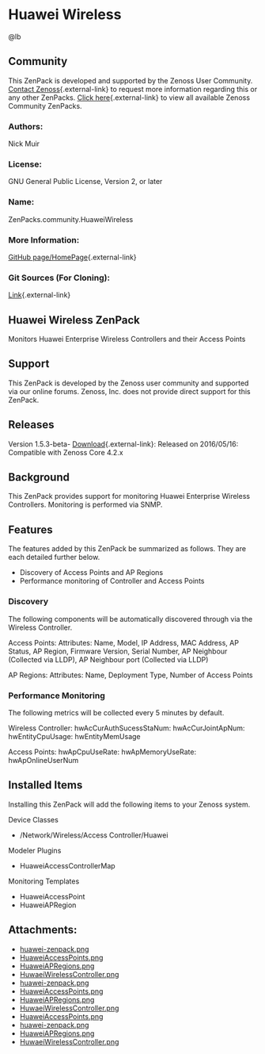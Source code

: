 # Huawei Wireless

@lb[](img/zenpack-huawei-zenpack.png)

## Community

This ZenPack is developed and supported by the Zenoss User Community.
[Contact Zenoss](https://tryit.zenoss.com/zenpack-contact/){.external-link} to
request more information regarding this or any other ZenPacks. [Click here](https://zenoss.com/product/zenpacks?f%5B0%5D=im_field_zenpack_category:1021){.external-link} to
view all available Zenoss Community ZenPacks.

### Authors:

Nick Muir

### License:

GNU General Public License, Version 2, or later

### Name:

ZenPacks.community.HuaweiWireless

### More Information:

[GitHub page/HomePage](https://github.com/nickmuir/ZenPacks.community.HuaweiWireless){.external-link}

### Git Sources (For Cloning):

[Link](https://github.com/nickmuir/ZenPacks.community.HuaweiWireless.git){.external-link}

## Huawei Wireless ZenPack

Monitors Huawei Enterprise Wireless Controllers and their Access Points

## Support

This ZenPack is developed by the Zenoss user community and supported via
our online forums. Zenoss, Inc. does not provide direct support for this
ZenPack.

## Releases

Version 1.5.3-beta- [Download](https://storage.googleapis.com/zenpacks/ZenPacks.community.HuaweiWireless/1.5.3-beta/ZenPacks.community.HuaweiWireless-1.5.3-beta.egg){.external-link}:   Released on 2016/05/16:   Compatible with Zenoss Core 4.2.x

## Background

This ZenPack provides support for monitoring Huawei Enterprise Wireless
Controllers. Monitoring is performed via SNMP.

## Features

The features added by this ZenPack be summarized as follows. They are
each detailed further below.

-   Discovery of Access Points and AP Regions
-   Performance monitoring of Controller and Access Points

### Discovery

The following components will be automatically discovered through via
the Wireless Controller.

Access Points:   Attributes: Name, Model, IP Address, MAC Address, AP Status, AP
    Region, Firmware Version, Serial Number, AP Neighbour (Collected via
    LLDP), AP Neighbour port (Collected via LLDP)

<!-- -->

AP Regions:   Attributes: Name, Deployment Type, Number of Access Points

### Performance Monitoring

The following metrics will be collected every 5 minutes by default.

Wireless Controller:   hwAcCurAuthSucessStaNum:   hwAcCurJointApNum:   hwEntityCpuUsage:   hwEntityMemUsage

<!-- -->

Access Points:   hwApCpuUseRate:   hwApMemoryUseRate:   hwApOnlineUserNum

## Installed Items

Installing this ZenPack will add the following items to your Zenoss
system.

<dl markdown="1">
<dt markdown="1">
Device Classes
</dt>
</dl>

-   /Network/Wireless/Access Controller/Huawei

<dl markdown="1">
<dt markdown="1">
Modeler Plugins
</dt>
</dl>

-   HuaweiAccessControllerMap

<dl markdown="1">
<dt markdown="1">
Monitoring Templates
</dt>
</dl>

-   HuaweiAccessPoint
-   HuaweiAPRegion

## Attachments:

-   [huawei-zenpack.png](img/zenpack-huawei-zenpack.png)
-   [HuaweiAccessPoints.png](img/zenpack-huaweiaccesspoints.png)
-   [HuaweiAPRegions.png](img/zenpack-huaweiapregions.png)
-   [HuwaeiWirelessController.png](img/zenpack-huwaeiwirelesscontroller.png)
-   [huawei-zenpack.png](img/zenpack-huawei-zenpack.png)
-   [HuaweiAccessPoints.png](img/zenpack-huaweiaccesspoints.png)
-   [HuaweiAPRegions.png](img/zenpack-huaweiapregions.png)
-   [HuwaeiWirelessController.png](img/zenpack-huwaeiwirelesscontroller.png)
-   [HuaweiAccessPoints.png](img/zenpack-huaweiaccesspoints.png)
-   [huawei-zenpack.png](img/zenpack-huawei-zenpack.png)
-   [HuaweiAPRegions.png](img/zenpack-huaweiapregions.png)
-   [HuwaeiWirelessController.png](img/zenpack-huwaeiwirelesscontroller.png)

